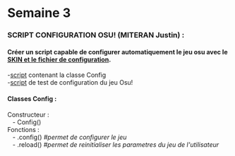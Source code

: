 # Semaine 3  


### SCRIPT CONFIGURATION OSU! (MITERAN Justin) :  
#### Créer un script capable de configurer automatiquement le jeu osu avec le [SKIN et le fichier de configuration](../../Osu!Learn/Assets/config).  
  -[script](../../Osu!Learn/Code/utilitaire/configOsu.py) contenant la classe Config  
  -[script](../../Osu!Learn/Code/utilitaire/testConfig.py) de test de configuration du jeu Osu!  

#### Classes Config :  
Constructeur :  
      &nbsp;&nbsp;&nbsp;- Config()  
Fonctions :  
      &nbsp;&nbsp;&nbsp;- .config() *#permet de configurer le jeu*  
      &nbsp;&nbsp;&nbsp;- .reload() *#permet de reinitialiser les parametres du jeu de l'utilisateur*  
      
